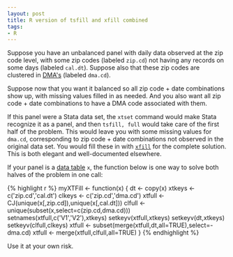 ```yaml
---
layout: post
title: R version of tsfill and xfill combined
tags:
- R
---
```


Suppose you have an unbalanced panel with daily data observed at the zip code level, with some zip codes (labeled `zip.cd`) not having any records on some days (labeled `cal.dt`). Suppose also that these zip codes are clustered in [DMA's](http://en.wikipedia.org/wiki/Media_market) (labeled `dma.cd`).

Suppose now that you want it balanced so all zip code + date combinations show up, with missing values filled in as needed. And you also want all zip code + date combinations to have a DMA code associated with them.

If this panel were a Stata data set, the `xtset` command would make Stata recognize it as a panel, and then `tsfill, full` would take care of the first half of the problem. This would leave you with some missing values for `dma.cd`, corresponding to zip code + date combinations not observed in the original data set. You would fill these in with [`xfill`](http://www.sealedenvelope.com/stata/) for the complete solution. This is both elegant and well-documented elsewhere.

If your panel is a [data table](http://cran.r-project.org/web/packages/data.table/index.html) `x`, the function below is one way to solve both halves of the problem in one call:

{% highlight r %}
myXTFill <- function(x) {
  dt     <- copy(x)
  xtkeys <- c('zip.cd','cal.dt')
  clkeys <- c('zip.cd','dma.cd')
  xtfull <- CJ(unique(x[,zip.cd]),unique(x[,cal.dt]))
  clfull <- unique(subset(x,select=c(zip.cd,dma.cd)))
  setnames(xtfull,c('V1','V2'),xtkeys)
  setkeyv(xtfull,xtkeys)
  setkeyv(dt,xtkeys)
  setkeyv(clfull,clkeys)
  xtfull <- subset(merge(xtfull,dt,all=TRUE),select=-dma.cd)
  xtfull <- merge(xtfull,clfull,all=TRUE)
}
{% endhighlight %}

Use it at your own risk.
